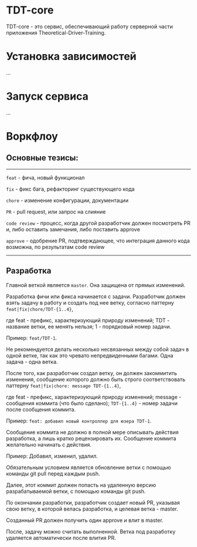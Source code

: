 # TDT-core

TDT-core - это сервис, обеспечивающий работу серверной части приложения Theoretical-Driver-Training.

# Установка зависимостей

...

# Запуск сервиса

...

# Воркфлоу

## Основные тезисы:

---

`feat` - фича, новый функционал

`fix` - фикс бага, рефакторинг существующего кода

`chore` - изменение конфигурации, документации

`PR` - pull request, или запрос на слияние

`code review` - процесс, когда другой разработчик должен посмотреть PR и, либо оставить замечания, либо поставить approve

`approve` - одобрение PR, подтверждающее, что интеграция данного кода возможна, по результатам code review

---

## Разработка

Главной веткой является `master`. Она защищена от прямых изменений.

Разработка фичи или фикса начинается с задачи. Разработчик должен взять задачу в работу и создать под нее ветку, согласно паттерну `feat|fix|chore/TDT-{1..4}`, 

где feat - префикс, характеризующий природу изменений; TDT - название ветки, ее менять нельзя; 1 - порядковый номер задачи.

Пример: `feat/TDT-1`.


Не рекомендуется делать несколько несвязанных между собой задач в одной ветке, так как это чревато непредвиденными багами. Одна задача - одна ветка.

После того, как разработчик создал ветку, он должен закоммитить изменения, сообщение которого должно быть строго соответствовать паттерну `feat|fix|chore: message TDT-{1..4}`,

где feat - префикс, характеризующий природу изменений; message - сообщения коммита (что было сделано); `TDT-{1..4}` - номер задачи после сообщения коммита.

Пример: `feat: добавил новый контроллер для юзера TDT-1`.

Сообщение коммита не должно в полной мере описывать действия разработка, а лишь кратко рецензировать их. Сообщение коммита желательно начинать с действия. 

Пример: Добавил, изменил, удалил.


Обязательным условием является обновление ветки с помощью команды git pull перед каждым push.

Далее, этот коммит должен попасть на удаленную версию разрабатываемой ветки, с помощью команды git push.

По окончании разработки, разработчик создает новый PR, указывая свою ветку, в которой велась разработка, и целевая ветка - master.

Созданный PR должен получить один approve и влит в master.

После, задачу можно считать выполненной. Ветка под разработку удаляется автоматически после влития PR.
